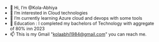- 👋 Hi, I’m @Kola-Abhiya
- 👀 I’m interested in Cloud technologies
- 🌱 I’m currently learning Azure cloud and devops with some tools
- 🏫 Education : I completed my bachelors of Technology with aggregate of 80% inn 2023
- 📫 This is my Gmail "kolaabhi1984@gmail.com" you can reach me.
  

<!---
Kola-Abhiya/Kola-Abhiya is a ✨ special ✨ repository because its `README.md` (this file) appears on your GitHub profile.
You can click the Preview link to take a look at your changes.
--->
